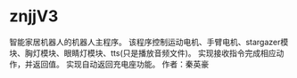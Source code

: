 # znjjV3
智能家居机器人的机器人主程序。
该程序控制运动电机、手臂电机、stargazer模块、胸灯模块、眼睛灯模块、tts(只是播放音频文件)。
实现接收指令完成相应动作，并返回值。
实现自动返回充电座功能。
作者：秦英豪
